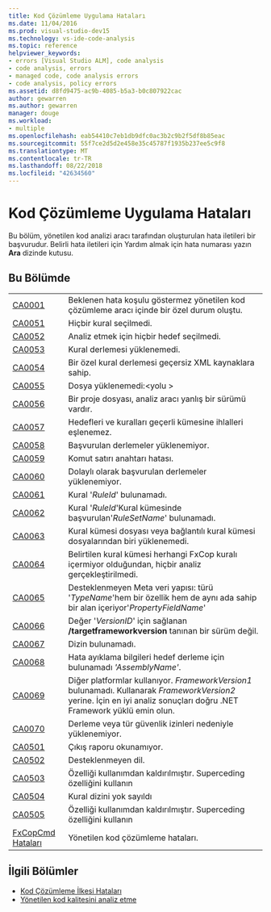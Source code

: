 ```yaml
---
title: Kod Çözümleme Uygulama Hataları
ms.date: 11/04/2016
ms.prod: visual-studio-dev15
ms.technology: vs-ide-code-analysis
ms.topic: reference
helpviewer_keywords:
- errors [Visual Studio ALM], code analysis
- code analysis, errors
- managed code, code analysis errors
- code analysis, policy errors
ms.assetid: d8fd9475-ac9b-4085-b5a3-b0c807922cac
author: gewarren
ms.author: gewarren
manager: douge
ms.workload:
- multiple
ms.openlocfilehash: eab54410c7eb1db9dfc0ac3b2c9b2f5df8b85eac
ms.sourcegitcommit: 55f7ce2d5d2e458e35c45787f1935b237ee5c9f8
ms.translationtype: MT
ms.contentlocale: tr-TR
ms.lasthandoff: 08/22/2018
ms.locfileid: "42634560"
---
```

# <a name="code-analysis-application-errors"></a>Kod Çözümleme Uygulama Hataları

Bu bölüm, yönetilen kod analizi aracı tarafından oluşturulan hata iletileri bir başvurudur. Belirli hata iletileri için Yardım almak için hata numarası yazın **Ara** dizinde kutusu.

## <a name="in-this-section"></a>Bu Bölümde

|||
|-|-|
|[CA0001](ca0001.md)|Beklenen hata koşulu göstermez yönetilen kod çözümleme aracı içinde bir özel durum oluştu.|
|[CA0051](ca0051.md)|Hiçbir kural seçilmedi.|
|[CA0052](ca0052.md)|Analiz etmek için hiçbir hedef seçilmedi.|
|[CA0053](ca0053.md)|Kural derlemesi yüklenemedi.|
|[CA0054](ca0054.md)|Bir özel kural derlemesi geçersiz XML kaynaklara sahip.|
|[CA0055](ca0055.md)|Dosya yüklenemedi:\<yolu >|
|[CA0056](ca0056.md)|Bir proje dosyası, analiz aracı yanlış bir sürümü vardır.|
|[CA0057](ca0057.md)|Hedefleri ve kuralları geçerli kümesine ihlalleri eşlenemez.|
|[CA0058](ca0058.md)|Başvurulan derlemeler yüklenemiyor.|
|[CA0059](ca0059.md)|Komut satırı anahtarı hatası.|
|[CA0060](ca0060.md)|Dolaylı olarak başvurulan derlemeler yüklenemiyor.|
|[CA0061](ca0061.md)|Kural '*RuleId*' bulunamadı.|
|[CA0062](ca0062.md)|Kural '*RuleId*'Kural kümesinde başvurulan'*RuleSetName*' bulunamadı.|
|[CA0063](ca0063.md)|Kural kümesi dosyası veya bağlantılı kural kümesi dosyalarından biri yüklenemedi.|
|[CA0064](ca0064.md)|Belirtilen kural kümesi herhangi FxCop kuralı içermiyor olduğundan, hiçbir analiz gerçekleştirilmedi.|
|[CA0065](ca0065.md)|Desteklenmeyen Meta veri yapısı: türü '*TypeName*'hem bir özellik hem de aynı ada sahip bir alan içeriyor'*PropertyFieldName*'|
|[CA0066](ca0066.md)|Değer '*VersionID*' için sağlanan **/targetframeworkversion** tanınan bir sürüm değil.|
|[CA0067](ca0067.md)|Dizin bulunamadı.|
|[CA0068](ca0068.md)|Hata ayıklama bilgileri hedef derleme için bulunamadı *'AssemblyName'*.|
|[CA0069](ca0069.md)|Diğer platformlar kullanıyor. *FrameworkVersion1* bulunamadı. Kullanarak *FrameworkVersion2* yerine. İçin en iyi analiz sonuçları doğru .NET Framework yüklü emin olun.|
|[CA0070](ca0070.md)|Derleme veya tür güvenlik izinleri nedeniyle yüklenemiyor.|
|[CA0501](ca0501.md)|Çıkış raporu okunamıyor.|
|[CA0502](ca0502.md)|Desteklenmeyen dil.|
|[CA0503](ca0503.md)|Özelliği kullanımdan kaldırılmıştır. Superceding özelliğini kullanın|
|[CA0504](ca0504.md)|Kural dizini yok sayıldı|
|[CA0505](ca0505.md)|Özelliği kullanımdan kaldırılmıştır. Superceding özelliğini kullanın|
|[FxCopCmd Hataları](fxcopcmd-errors.md)|Yönetilen kod çözümleme hataları.|

## <a name="related-sections"></a>İlgili Bölümler

- [Kod Çözümleme İlkesi Hataları](../code-quality/code-analysis-policy-errors.md)
- [Yönetilen kod kalitesini analiz etme](../code-quality/analyzing-managed-code-quality-by-using-code-analysis.md)